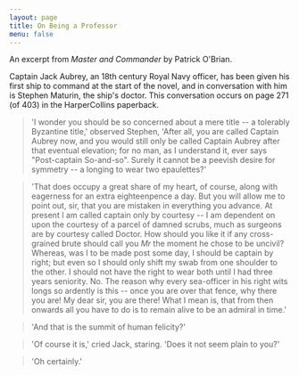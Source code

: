 ```yaml
---
layout: page
title: On Being a Professor
menu: false
---
```


An excerpt from _Master and Commander_ by Patrick O'Brian. 

Captain Jack Aubrey, an 18th century Royal Navy officer, has been given his first ship to command at the start of the novel, and in conversation with him is Stephen Maturin, the ship's doctor. This conversation occurs on page 271 (of 403) in the HarperCollins paperback.

> 'I wonder you should be so concerned about a mere title -- a tolerably Byzantine title,' observed Stephen, 'After all, you are called Captain Aubrey now, and you would still only be called Captain Aubrey after that eventual elevation; for no man, as I understand it, ever says "Post-captain So-and-so". Surely it cannot be a peevish desire for symmetry -- a longing to wear two epaulettes?'

> 'That does occupy a great share of my heart, of course, along with eagerness for an extra eighteenpence a day. But you will allow me to point out, sir, that you are mistaken in everything you advance. At present I am called captain only by courtesy -- I am dependent on upon the courtesy of a parcel of damned scrubs, much as surgeons are by courtesy called Doctor. How should you like it if any cross-grained brute should call you _Mr_ the moment he chose to be uncivil? Whereas, was I to be made post some day, I should be captain by right; but even so I should only shift my swab from one shoulder to the other. I should not have the right to wear both until I had three years seniority. No. The reason why every sea-officer in his right wits longs so ardently is this -- once you are over that fence, why there you are! My dear sir, you are there! What I mean is, that from then onwards all you have to do is to remain alive to be an admiral in time.' 

> 'And that is the summit of human felicity?'

> 'Of course it is,' cried Jack, staring. 'Does it not seem plain to you?'

> 'Oh certainly.'


